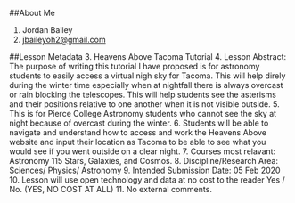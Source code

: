 ##About Me
1. Jordan Bailey
2. jbaileyoh2@gmail.com

##Lesson Metadata
3. Heavens Above Tacoma Tutorial
4. Lesson Abstract: The purpose of writing this tutorial I have proposed is for astronomy students to easily access a virtual nigh sky for Tacoma. This will help direly during the winter time especially when at nightfall there is always overcast or rain blocking the telescopes. This will help students see the asterisms and their positions relative to one another when it is not visible outside.
5. This is for Pierce College Astronomy students who cannot see the sky at night because of overcast during the winter.
6. Students will be able to navigate and understand how to access and work the Heavens Above website and input their location as Tacoma to be able to see what you would see if you went outside on a clear night.
7. Courses most relavant: Astronomy 115 Stars, Galaxies, and Cosmos.
8. Discipline/Research Area: Sciences/ Physics/ Astronomy
9. Intended Submission Date: 05 Feb 2020
10. Lesson will use open technology and data at no cost to the reader Yes / No. (YES, NO COST AT ALL)
11. No external comments.
